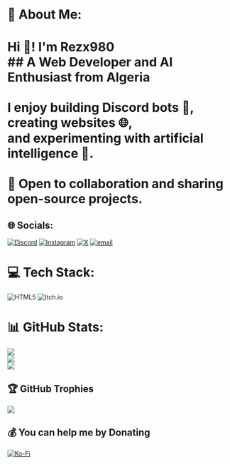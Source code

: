 # 💫 About Me:
# Hi 👋! I'm Rezx980  <br>## A Web Developer and AI Enthusiast from Algeria  <br><br>I enjoy building **Discord bots** 🤖, creating **websites** 🌐,  <br>and experimenting with **artificial intelligence** 🧠.  <br><br>🚀 Open to collaboration and sharing open-source projects.


## 🌐 Socials:
[![Discord](https://img.shields.io/badge/Discord-%237289DA.svg?logo=discord&logoColor=white)](https://discord.gg/https://discord.gg/dm-lmktb-l-rby-1302755340491690094) [![Instagram](https://img.shields.io/badge/Instagram-%23E4405F.svg?logo=Instagram&logoColor=white)](https://instagram.com/https://www.instagram.com/irezoxoff) [![X](https://img.shields.io/badge/X-black.svg?logo=X&logoColor=white)](https://x.com/MRezox) [![email](https://img.shields.io/badge/Email-D14836?logo=gmail&logoColor=white)](mailto:rezox.info@gmail.com) 

# 💻 Tech Stack:
![HTML5](https://img.shields.io/badge/html5-%23E34F26.svg?style=plastic&logo=html5&logoColor=white) ![Itch.io](https://img.shields.io/badge/Itch-%23FF0B34.svg?style=plastic&logo=Itch.io&logoColor=white)
# 📊 GitHub Stats:
![](https://github-readme-stats.vercel.app/api?username=rezx980&theme=dark&hide_border=false&include_all_commits=false&count_private=false)<br/>
![](https://nirzak-streak-stats.vercel.app/?user=rezx980&theme=dark&hide_border=false)<br/>
![](https://github-readme-stats.vercel.app/api/top-langs/?username=rezx980&theme=dark&hide_border=false&include_all_commits=false&count_private=false&layout=compact)

## 🏆 GitHub Trophies
![](https://github-profile-trophy.vercel.app/?username=rezx980&theme=swift&no-frame=false&no-bg=true&margin-w=4)

  ## 💰 You can help me by Donating
  [![Ko-Fi](https://img.shields.io/badge/Ko--fi-F16061?style=for-the-badge&logo=ko-fi&logoColor=white)](https://ko-fi.com/rezoxoff) 

  
<!-- Proudly created with GPRM ( https://gprm.itsvg.in ) -->
